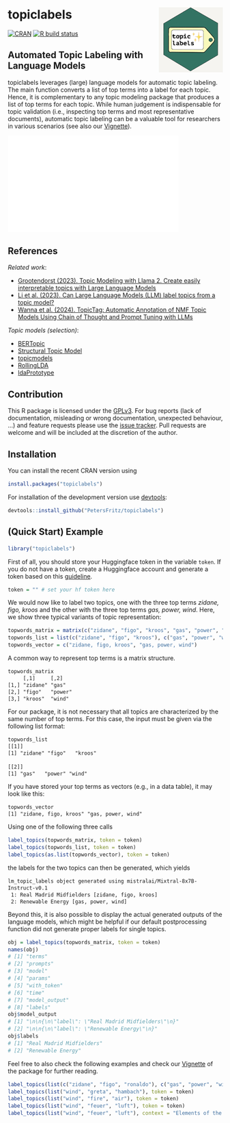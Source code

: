 # topiclabels <img src="man/figures/topiclabels.jpg" align="right" alt="topiclabels logo" width="150" />
[![CRAN](https://www.r-pkg.org/badges/version/topiclabels)](https://cran.r-project.org/package=topiclabels)
[![R build status](https://github.com/PetersFritz/topiclabels/workflows/R-CMD-check/badge.svg)](https://github.com/PetersFritz/topiclabels/actions)

## Automated Topic Labeling with Language Models

topiclabels leverages (large) language models for automatic topic labeling. The main function converts a list of top terms into a label for each topic. Hence, it is complementary to any topic modeling package that produces a list of top terms for each topic. While human judgement is indispensable for topic validation (i.e., inspecting top terms and most representative documents), automatic topic labeling can be a valuable tool for researchers in various scenarios (see also our [Vignette](https://htmlpreview.github.io/?https://github.com/PetersFritz/topiclabels/blob/main/performance/Compare_LLM_and_human_labels.html)).  

<img src="man/figures/topiclabels.gif" alt="topiclabels animation" width="400" />

## References

*Related work*:
* [Grootendorst (2023). Topic Modeling with Llama 2. Create easily interpretable topics with Large Language Models](https://newsletter.maartengrootendorst.com/p/topic-modeling-with-llama-2?trk=feed_main-feed-card_feed-article-content)
* [Li et al. (2023). Can Large Language Models (LLM) label topics from a topic model?](https://osf.io/preprints/socarxiv/23x4m)
* [Wanna et al. (2024). TopicTag: Automatic Annotation of NMF Topic Models Using Chain of Thought and Prompt Tuning with LLMs](https://arxiv.org/abs/2407.19616)

*Topic models (selection)*:
* [BERTopic](https://github.com/MaartenGr/BERTopic)
* [Structural Topic Model](https://www.structuraltopicmodel.com/)
* [topicmodels](https://cran.r-project.org/package=topicmodels)
* [RollingLDA](https://github.com/JonasRieger/rollinglda)
* [ldaPrototype](https://github.com/JonasRieger/ldaPrototype)

## Contribution
This R package is licensed under the [GPLv3](https://www.gnu.org/licenses/gpl-3.0.en.html).
For bug reports (lack of documentation, misleading or wrong documentation, unexpected behaviour, ...) and feature requests please use the [issue tracker](https://github.com/PetersFritz/topiclabels/issues).
Pull requests are welcome and will be included at the discretion of the author.

## Installation
You can install the recent CRAN version using 
``` r
install.packages("topiclabels")
```

For installation of the development version use [devtools](https://cran.r-project.org/package=devtools):

``` r
devtools::install_github("PetersFritz/topiclabels")
```

## (Quick Start) Example
``` r
library("topiclabels")
```
First of all, you should store your Huggingface token in the variable ``token``. If you do not have a token, create a Huggingface account and generate a token based on this [guideline](https://huggingface.co/docs/transformers.js/guides/private).
``` r
token = "" # set your hf token here
```
We would now like to label two topics, one with the three top terms *zidane, figo, kroos* and the other with the three top terms *gas, power, wind*. Here, we show three typical variants of topic representation:
``` r
topwords_matrix = matrix(c("zidane", "figo", "kroos", "gas", "power", "wind"), ncol = 2)
topwords_list = list(c("zidane", "figo", "kroos"), c("gas", "power", "wind"))
topwords_vector = c("zidane, figo, kroos", "gas, power, wind")
```
A common way to represent top terms is a matrix structure.
```
topwords_matrix
     [,1]     [,2]   
[1,] "zidane" "gas"  
[2,] "figo"   "power"
[3,] "kroos"  "wind" 
```
For our package, it is not necessary that all topics are characterized by the same number of top terms. For this case, the input must be given via the following list format:
```
topwords_list
[[1]]
[1] "zidane" "figo"   "kroos" 

[[2]]
[1] "gas"   "power" "wind" 
```
If you have stored your top terms as vectors (e.g., in a data table), it may look like this:
```
topwords_vector
[1] "zidane, figo, kroos" "gas, power, wind" 
```
Using one of the following three calls
``` r
label_topics(topwords_matrix, token = token)
label_topics(topwords_list, token = token)
label_topics(as.list(topwords_vector), token = token)
```
the labels for the two topics can then be generated, which yields
```
lm_topic_labels object generated using mistralai/Mixtral-8x7B-Instruct-v0.1
 1: Real Madrid Midfielders [zidane, figo, kroos]
 2: Renewable Energy [gas, power, wind]
```
Beyond this, it is also possible to display the actual generated outputs of the language models, which might be helpful if our default postprocessing function did not generate proper labels for single topics.
``` r
obj = label_topics(topwords_matrix, token = token)
names(obj)
# [1] "terms"       
# [2] "prompts"     
# [3] "model"       
# [4] "params"      
# [5] "with_token"  
# [6] "time"        
# [7] "model_output"
# [8] "labels"      
obj$model_output
# [1] "\n\n{\n\"label\": \"Real Madrid Midfielders\"\n}"
# [2] "\n\n{\n\"label\": \"Renewable Energy\"\n}"
obj$labels
# [1] "Real Madrid Midfielders"
# [2] "Renewable Energy"
```

Feel free to also check the following examples and check our [Vignette](https://htmlpreview.github.io/?https://github.com/PetersFritz/topiclabels/blob/main/performance/Compare_LLM_and_human_labels.html) of the package for further reading.
``` r
label_topics(list(c("zidane", "figo", "ronaldo"), c("gas", "power", "wind")), token = token)
label_topics(list("wind", "greta", "hambach"), token = token)
label_topics(list("wind", "fire", "air"), token = token)
label_topics(list("wind", "feuer", "luft"), token = token)
label_topics(list("wind", "feuer", "luft"), context = "Elements of the Earth", token = token)
```
